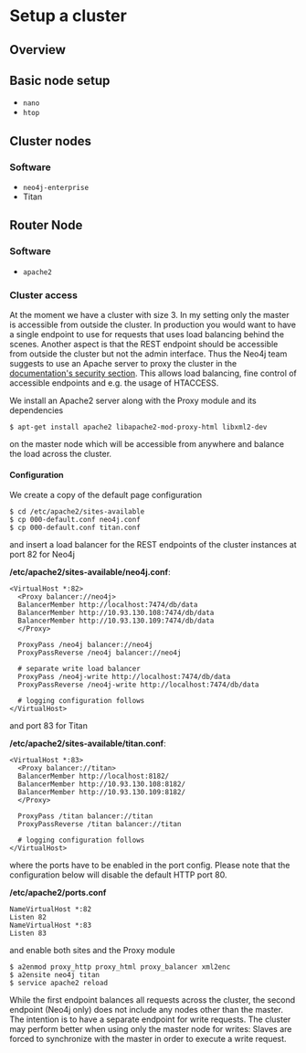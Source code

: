 # Setup a cluster

## Overview

## Basic node setup
* `nano`
* `htop`

## Cluster nodes
### Software
* `neo4j-enterprise`
* Titan

## Router Node
### Software
* `apache2`

### Cluster access
At the moment we have a cluster with size 3. In my setting only the master is accessible from outside the cluster.
In production you would want to have a single endpoint to use for requests that uses load balancing behind the scenes.
Another aspect is that the REST endpoint should be accessible from outside the cluster but not the admin interface.
Thus the Neo4j team suggests to use an Apache server to proxy the cluster in the [documentation's security section](http://neo4j.com/docs/stable/security-server.html). This allows load balancing, fine control of accessible endpoints and e.g. the usage of HTACCESS.

We install an Apache2 server along with the Proxy module and its dependencies

    $ apt-get install apache2 libapache2-mod-proxy-html libxml2-dev
    
on the master node which will be accessible from anywhere and balance the load across the cluster.

#### Configuration
We create a copy of the default page configuration

    $ cd /etc/apache2/sites-available
    $ cp 000-default.conf neo4j.conf
    $ cp 000-default.conf titan.conf

and insert a load balancer for the REST endpoints of the cluster instances at port 82 for Neo4j

**/etc/apache2/sites-available/neo4j.conf**:

    <VirtualHost *:82>
      <Proxy balancer://neo4j>
      BalancerMember http://localhost:7474/db/data
      BalancerMember http://10.93.130.108:7474/db/data
      BalancerMember http://10.93.130.109:7474/db/data
      </Proxy>
      
      ProxyPass /neo4j balancer://neo4j
      ProxyPassReverse /neo4j balancer://neo4j
      
      # separate write load balancer
      ProxyPass /neo4j-write http://localhost:7474/db/data
      ProxyPassReverse /neo4j-write http://localhost:7474/db/data
      
      # logging configuration follows
    </VirtualHost>

and port 83 for Titan

**/etc/apache2/sites-available/titan.conf**:

    <VirtualHost *:83>
      <Proxy balancer://titan>
      BalancerMember http://localhost:8182/
      BalancerMember http://10.93.130.108:8182/
      BalancerMember http://10.93.130.109:8182/
      </Proxy>
      
      ProxyPass /titan balancer://titan
      ProxyPassReverse /titan balancer://titan
      
      # logging configuration follows
    </VirtualHost>

where the ports have to be enabled in the port config. Please note that the configuration below will disable the default HTTP port 80.

**/etc/apache2/ports.conf**

    NameVirtualHost *:82
    Listen 82
    NameVirtualHost *:83
    Listen 83

and enable both sites and the Proxy module

    $ a2enmod proxy_http proxy_html proxy_balancer xml2enc
    $ a2ensite neo4j titan
    $ service apache2 reload

While the first endpoint balances all requests across the cluster, the second endpoint (Neo4j only) does not include any nodes other than the master. The intention is to have a separate endpoint for write requests. The cluster may perform better when using only the master node for writes: Slaves are forced to synchronize with the master in order to execute a write request.
